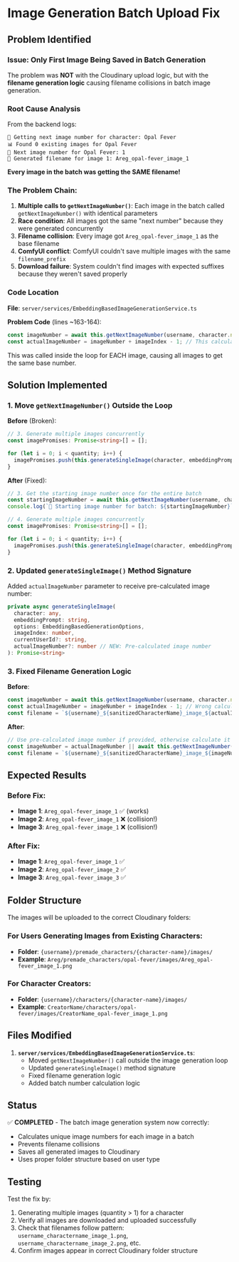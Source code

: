 # Image Generation Batch Upload Fix

## Problem Identified

### Issue: Only First Image Being Saved in Batch Generation

The problem was **NOT** with the Cloudinary upload logic, but with the **filename generation logic** causing filename collisions in batch image generation.

### Root Cause Analysis

From the backend logs:
```
🔢 Getting next image number for character: Opal Fever
📊 Found 0 existing images for Opal Fever
🎯 Next image number for Opal Fever: 1
📝 Generated filename for image 1: Areg_opal-fever_image_1
```

**Every image in the batch was getting the SAME filename!**

### The Problem Chain:

1. **Multiple calls to `getNextImageNumber()`**: Each image in the batch called `getNextImageNumber()` with identical parameters
2. **Race condition**: All images got the same "next number" because they were generated concurrently
3. **Filename collision**: Every image got `Areg_opal-fever_image_1` as the base filename
4. **ComfyUI conflict**: ComfyUI couldn't save multiple images with the same `filename_prefix`
5. **Download failure**: System couldn't find images with expected suffixes because they weren't saved properly

### Code Location

**File**: `server/services/EmbeddingBasedImageGenerationService.ts`

**Problem Code** (lines ~163-164):
```typescript
const imageNumber = await this.getNextImageNumber(username, character.name, currentUserId ? true : false);
const actualImageNumber = imageNumber + imageIndex - 1; // This calculation was wrong!
```

This was called inside the loop for EACH image, causing all images to get the same base number.

## Solution Implemented

### 1. **Move `getNextImageNumber()` Outside the Loop**

**Before** (Broken):
```typescript
// 3. Generate multiple images concurrently
const imagePromises: Promise<string>[] = [];

for (let i = 0; i < quantity; i++) {
  imagePromises.push(this.generateSingleImage(character, embeddingPrompt, options, i + 1, options.currentUserId));
}
```

**After** (Fixed):
```typescript
// 3. Get the starting image number once for the entire batch
const startingImageNumber = await this.getNextImageNumber(username, character.name, isPremadeCharacter);
console.log(`🎯 Starting image number for batch: ${startingImageNumber}`);

// 4. Generate multiple images concurrently
const imagePromises: Promise<string>[] = [];

for (let i = 0; i < quantity; i++) {
  imagePromises.push(this.generateSingleImage(character, embeddingPrompt, options, i + 1, options.currentUserId, startingImageNumber + i));
}
```

### 2. **Updated `generateSingleImage()` Method Signature**

Added `actualImageNumber` parameter to receive pre-calculated image number:

```typescript
private async generateSingleImage(
  character: any, 
  embeddingPrompt: string, 
  options: EmbeddingBasedGenerationOptions,
  imageIndex: number,
  currentUserId?: string,
  actualImageNumber?: number // NEW: Pre-calculated image number
): Promise<string>
```

### 3. **Fixed Filename Generation Logic**

**Before**:
```typescript
const imageNumber = await this.getNextImageNumber(username, character.name, currentUserId ? true : false);
const actualImageNumber = imageNumber + imageIndex - 1; // Wrong calculation!
const filename = `${username}_${sanitizedCharacterName}_image_${actualImageNumber}`;
```

**After**:
```typescript
// Use pre-calculated image number if provided, otherwise calculate it (for single image generation)
const imageNumber = actualImageNumber || await this.getNextImageNumber(username, character.name, currentUserId ? true : false);
const filename = `${username}_${sanitizedCharacterName}_image_${imageNumber}`;
```

## Expected Results

### Before Fix:
- **Image 1**: `Areg_opal-fever_image_1` ✅ (works)
- **Image 2**: `Areg_opal-fever_image_1` ❌ (collision!)
- **Image 3**: `Areg_opal-fever_image_1` ❌ (collision!)

### After Fix:
- **Image 1**: `Areg_opal-fever_image_1` ✅
- **Image 2**: `Areg_opal-fever_image_2` ✅  
- **Image 3**: `Areg_opal-fever_image_3` ✅

## Folder Structure

The images will be uploaded to the correct Cloudinary folders:

### For Users Generating Images from Existing Characters:
- **Folder**: `{username}/premade_characters/{character-name}/images/`
- **Example**: `Areg/premade_characters/opal-fever/images/Areg_opal-fever_image_1.png`

### For Character Creators:
- **Folder**: `{username}/characters/{character-name}/images/`
- **Example**: `CreatorName/characters/opal-fever/images/CreatorName_opal-fever_image_1.png`

## Files Modified

1. **`server/services/EmbeddingBasedImageGenerationService.ts`**:
   - Moved `getNextImageNumber()` call outside the image generation loop
   - Updated `generateSingleImage()` method signature
   - Fixed filename generation logic
   - Added batch number calculation logic

## Status

✅ **COMPLETED** - The batch image generation system now correctly:
- Calculates unique image numbers for each image in a batch
- Prevents filename collisions
- Saves all generated images to Cloudinary
- Uses proper folder structure based on user type

## Testing

Test the fix by:
1. Generating multiple images (quantity > 1) for a character
2. Verify all images are downloaded and uploaded successfully
3. Check that filenames follow pattern: `username_charactername_image_1.png`, `username_charactername_image_2.png`, etc.
4. Confirm images appear in correct Cloudinary folder structure
